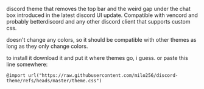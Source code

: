 discord theme that removes the top bar and the weird gap under the chat box
introduced in the latest discord UI update. Compatible with vencord and probably
betterdiscord and any other discord client that supports custom css.

doesn't change any colors, so it should be compatible with other themes as long
as they only change colors.

to install it download it and put it where themes go, i guess. or paste this
line somewhere:
```
@import url("https://raw.githubusercontent.com/milo256/discord-theme/refs/heads/master/theme.css")
```
